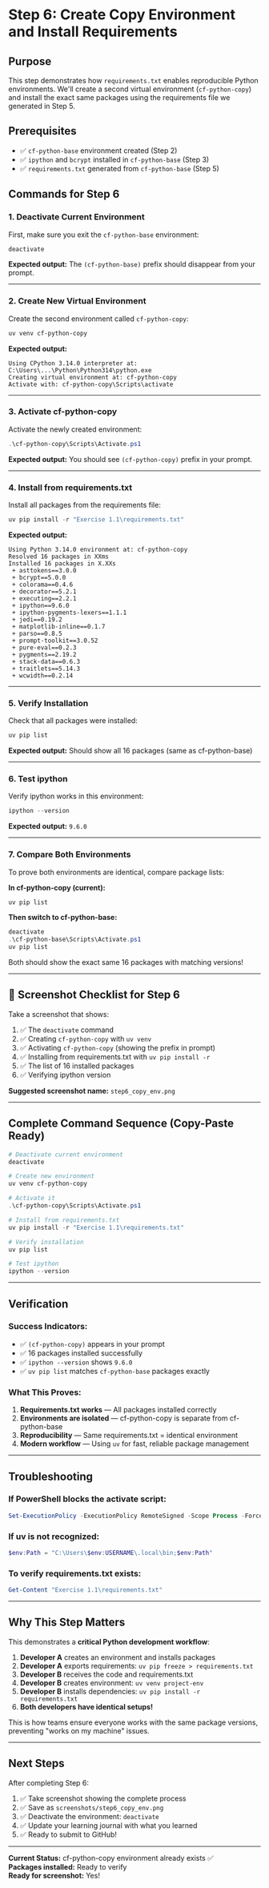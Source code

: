 # Step 6: Create Copy Environment and Install Requirements

## Purpose
This step demonstrates how `requirements.txt` enables reproducible Python environments. We'll create a second virtual environment (`cf-python-copy`) and install the exact same packages using the requirements file we generated in Step 5.

## Prerequisites
- ✅ `cf-python-base` environment created (Step 2)
- ✅ `ipython` and `bcrypt` installed in `cf-python-base` (Step 3)
- ✅ `requirements.txt` generated from `cf-python-base` (Step 5)

## Commands for Step 6

### 1. Deactivate Current Environment
First, make sure you exit the `cf-python-base` environment:

```powershell
deactivate
```

**Expected output:** The `(cf-python-base)` prefix should disappear from your prompt.

---

### 2. Create New Virtual Environment
Create the second environment called `cf-python-copy`:

```powershell
uv venv cf-python-copy
```

**Expected output:**
```
Using CPython 3.14.0 interpreter at: C:\Users\...\Python\Python314\python.exe
Creating virtual environment at: cf-python-copy
Activate with: cf-python-copy\Scripts\activate
```

---

### 3. Activate cf-python-copy
Activate the newly created environment:

```powershell
.\cf-python-copy\Scripts\Activate.ps1
```

**Expected output:** You should see `(cf-python-copy)` prefix in your prompt.

---

### 4. Install from requirements.txt
Install all packages from the requirements file:

```powershell
uv pip install -r "Exercise 1.1\requirements.txt"
```

**Expected output:**
```
Using Python 3.14.0 environment at: cf-python-copy
Resolved 16 packages in XXms
Installed 16 packages in X.XXs
 + asttokens==3.0.0
 + bcrypt==5.0.0
 + colorama==0.4.6
 + decorator==5.2.1
 + executing==2.2.1
 + ipython==9.6.0
 + ipython-pygments-lexers==1.1.1
 + jedi==0.19.2
 + matplotlib-inline==0.1.7
 + parso==0.8.5
 + prompt-toolkit==3.0.52
 + pure-eval==0.2.3
 + pygments==2.19.2
 + stack-data==0.6.3
 + traitlets==5.14.3
 + wcwidth==0.2.14
```

---

### 5. Verify Installation
Check that all packages were installed:

```powershell
uv pip list
```

**Expected output:** Should show all 16 packages (same as cf-python-base)

---

### 6. Test ipython
Verify ipython works in this environment:

```powershell
ipython --version
```

**Expected output:** `9.6.0`

---

### 7. Compare Both Environments
To prove both environments are identical, compare package lists:

**In cf-python-copy (current):**
```powershell
uv pip list
```

**Then switch to cf-python-base:**
```powershell
deactivate
.\cf-python-base\Scripts\Activate.ps1
uv pip list
```

Both should show the exact same 16 packages with matching versions!

---

## 📸 Screenshot Checklist for Step 6

Take a screenshot that shows:

1. ✅ The `deactivate` command
2. ✅ Creating `cf-python-copy` with `uv venv`
3. ✅ Activating `cf-python-copy` (showing the prefix in prompt)
4. ✅ Installing from requirements.txt with `uv pip install -r`
5. ✅ The list of 16 installed packages
6. ✅ Verifying ipython version

**Suggested screenshot name:** `step6_copy_env.png`

---

## Complete Command Sequence (Copy-Paste Ready)

```powershell
# Deactivate current environment
deactivate

# Create new environment
uv venv cf-python-copy

# Activate it
.\cf-python-copy\Scripts\Activate.ps1

# Install from requirements.txt
uv pip install -r "Exercise 1.1\requirements.txt"

# Verify installation
uv pip list

# Test ipython
ipython --version
```

---

## Verification

### Success Indicators:
- ✅ `(cf-python-copy)` appears in your prompt
- ✅ 16 packages installed successfully
- ✅ `ipython --version` shows `9.6.0`
- ✅ `uv pip list` matches `cf-python-base` packages exactly

### What This Proves:
1. **Requirements.txt works** — All packages installed correctly
2. **Environments are isolated** — cf-python-copy is separate from cf-python-base
3. **Reproducibility** — Same requirements.txt = identical environment
4. **Modern workflow** — Using `uv` for fast, reliable package management

---

## Troubleshooting

### If PowerShell blocks the activate script:
```powershell
Set-ExecutionPolicy -ExecutionPolicy RemoteSigned -Scope Process -Force
```

### If uv is not recognized:
```powershell
$env:Path = "C:\Users\$env:USERNAME\.local\bin;$env:Path"
```

### To verify requirements.txt exists:
```powershell
Get-Content "Exercise 1.1\requirements.txt"
```

---

## Why This Step Matters

This demonstrates a **critical Python development workflow**:

1. **Developer A** creates an environment and installs packages
2. **Developer A** exports requirements: `uv pip freeze > requirements.txt`
3. **Developer B** receives the code and requirements.txt
4. **Developer B** creates environment: `uv venv project-env`
5. **Developer B** installs dependencies: `uv pip install -r requirements.txt`
6. **Both developers have identical setups!**

This is how teams ensure everyone works with the same package versions, preventing "works on my machine" issues.

---

## Next Steps

After completing Step 6:
1. ✅ Take screenshot showing the complete process
2. ✅ Save as `screenshots/step6_copy_env.png`
3. ✅ Deactivate the environment: `deactivate`
4. ✅ Update your learning journal with what you learned
5. ✅ Ready to submit to GitHub!

---

**Current Status:** cf-python-copy environment already exists ✅  
**Packages installed:** Ready to verify  
**Ready for screenshot:** Yes!
